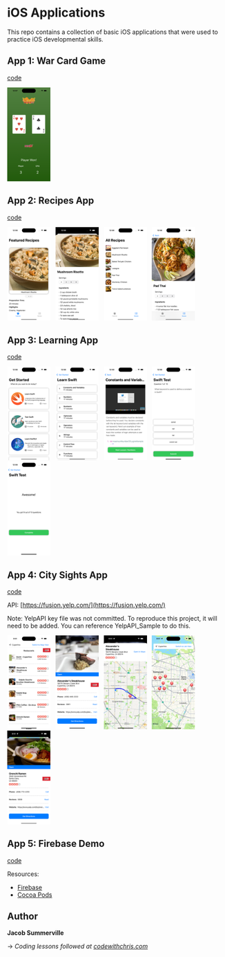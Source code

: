 # iOS Applications

This repo contains a collection of basic iOS applications that were used to practice iOS developmental skills.

## App 1: War Card Game

[code](1-Card-Game/)

<img src="1-Card-Game/img/1-main.png" width="100"/>

## App 2: Recipes App

[code](2-Recipes/)

<p float="left">
  <img src="2-Recipes/img/1-home.png" width="100"/>
  &nbsp;
  <img src="2-Recipes/img/2-featured.png" width="100"/>
  &nbsp;
  <img src="2-Recipes/img/3-list.png" width="100"/> 
  &nbsp;
  <img src="2-Recipes/img/4-detailed.png" width="100"/>
</p>

## App 3: Learning App

[code](3-Learning/)

<p float="left">
  <img src="3-Learning/img/1-home.png" width="100"/>
  &nbsp;
  <img src="3-Learning/img/2-course.png" width="100"/>
  &nbsp;
  <img src="3-Learning/img/3-lesson.png" width="100"/> 
  &nbsp;
  <img src="3-Learning/img/4-test.png" width="100"/>
  &nbsp;
  <img src="3-Learning/img/5-results.png" width="100"/>
</p>

## App 4: City Sights App

[code](4-City-Sights/)

API: [https://fusion.yelp.com/](https://fusion.yelp.com/)

Note: YelpAPI key file was not committed. To reproduce this project, it will need to be added. You can reference YelpAPI_Sample to do this.

<p float="left">
  <img src="4-City-Sights/img/1-list.png" width="100"/>
  &nbsp;
  <img src="4-City-Sights/img/2-detailed.png" width="100"/>
  &nbsp;
  <img src="4-City-Sights/img/3-directions.png" width="100"/> 
  &nbsp;
  <img src="4-City-Sights/img/4-map.png" width="100"/>
  &nbsp;
  <img src="4-City-Sights/img/5-map-detailed.png" width="100"/>
</p>

## App 5: Firebase Demo

[code](5-Firebase-Demo/)

Resources:
- [Firebase](https://firebase.google.com/)
- [Cocoa Pods](https://cocoapods.org/)

## Author

__Jacob Summerville__

&rarr; _Coding lessons followed at [codewithchris.com](https://codewithchris.com/)_